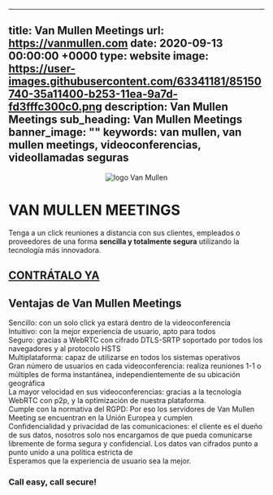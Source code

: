 <link rel="canonical" href="https://vanmullen.com/" />

---
title: Van Mullen Meetings
url: https://vanmullen.com
date: 2020-09-13 00:00:00 +0000
type: website
image: https://user-images.githubusercontent.com/63341181/85150740-35a11400-b253-11ea-9a7d-fd3fffc300c0.png
description: Van Mullen Meetings
sub_heading: Van Mullen Meetings
banner_image: ""
keywords: van mullen, van mullen meetings, videoconferencias, videollamadas seguras
---

<p style="text-align:center"><img src="https://user-images.githubusercontent.com/63341181/93509647-521b1e00-f920-11ea-8533-3fd59b746765.png" alt="logo Van Mullen"></p>


# VAN MULLEN MEETINGS

Tenga a un click reuniones a distancia con sus clientes, empleados o proveedores de una forma **sencilla y totalmente segura** utilizando la tecnología más innovadora.

## [CONTRÁTALO YA](https://vanmullen.com/contacto.html "CONTRÁTALO YA")

## Ventajas de Van Mullen Meetings

Sencillo: con un solo click ya estará dentro de la videoconferencia  
Intuitivo: con la mejor experiencia de usuario, apto para todos  
Seguro: gracias a WebRTC con cifrado DTLS-SRTP soportado por todos los navegadores y al protocolo HSTS  
Multiplataforma: capaz de utilizarse en todos los sistemas operativos  
Gran número de usuarios en cada videoconferencia: realiza reuniones 1-1 o múltiples de forma instantánea, independientemente de su ubicación geográfica  
La mayor velocidad en sus videoconferencias: gracias a la tecnología WebRTC con p2p, y la optimización de nuestra plataforma.  
Cumple con la normativa del RGPD: Por eso los servidores de Van Mullen Meeting se encuentran en la Unión Europea y cumplen  
Confidencialidad y privacidad de las comunicaciones: el cliente es el dueño de sus datos, nosotros solo nos encargamos de que pueda comunicarse libremente de forma segura y   confidencial. Los datos van cifrados punto a punto unido a una política estricta de  
Esperamos que la experiencia de usuario sea la mejor.  
  
### Call easy, call secure!
